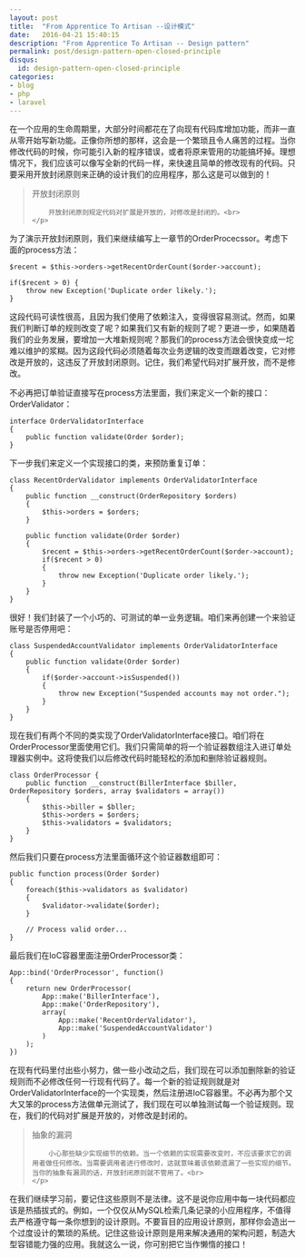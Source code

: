 ```yaml
---
layout: post
title:  "From Apprentice To Artisan --设计模式"
date:   2016-04-21 15:40:15
description: "From Apprentice To Artisan -- Design pattern"
permalink: post/design-pattern-open-closed-principle
disqus:
  id: design-pattern-open-closed-principle
categories:
- blog
- php
- laravel
---
```


在一个应用的生命周期里，大部分时间都花在了向现有代码库增加功能，而非一直从零开始写新功能。正像你所想的那样，这会是一个繁琐且令人痛苦的过程。当你修改代码的时候，你可能引入新的程序错误，或者将原来管用的功能搞坏掉。理想情况下，我们应该可以像写全新的代码一样，来快速且简单的修改现有的代码。只要采用开放封闭原则来正确的设计我们的应用程序，那么这是可以做到的！<br>


<blockquote>
	<p>
		开放封闭原则<br>

		开放封闭原则规定代码对扩展是开放的，对修改是封闭的。<br>
	</p>
</blockquote>

为了演示开放封闭原则，我们来继续编写上一章节的OrderProcecssor。考虑下面的process方法：<br>

```
$recent = $this->orders->getRecentOrderCount($order->account);

if($recent > 0) {
    throw new Exception('Duplicate order likely.');
}
```

这段代码可读性很高，且因为我们使用了依赖注入，变得很容易测试。然而，如果我们判断订单的规则改变了呢？如果我们又有新的规则了呢？更进一步，如果随着我们的业务发展，要增加一大堆新规则呢？那我们的process方法会很快变成一坨难以维护的浆糊。因为这段代码必须随着每次业务逻辑的改变而跟着改变，它对修改是开放的，这违反了开放封闭原则。记住，我们希望代码对扩展开放，而不是修改。<br>

不必再把订单验证直接写在process方法里面，我们来定义一个新的接口：OrderValidator：<br>

```
interface OrderValidatorInterface 
{
    public function validate(Order $order);
}
```

下一步我们来定义一个实现接口的类，来预防重复订单：<br>

```
class RecentOrderValidator implements OrderValidatorInterface 
{
    public function __construct(OrderRepository $orders)
    {
        $this->orders = $orders;
    }
    
    public function validate(Order $order)
    {
        $recent = $this->orders->getRecentOrderCount($order->account);
        if($recent > 0)
        {
            throw new Exception('Duplicate order likely.');
        }
    }
}
```

很好！我们封装了一个小巧的、可测试的单一业务逻辑。咱们来再创建一个来验证账号是否停用吧：<br>

```
class SuspendedAccountValidator implements OrderValidatorInterface 
{
    public function validate(Order $order)
    {
        if($order->account->isSuspended())
        {
            throw new Exception("Suspended accounts may not order.");
        }
    }
}
```

现在我们有两个不同的类实现了OrderValidatorInterface接口。咱们将在OrderProcessor里面使用它们。我们只需简单的将一个验证器数组注入进订单处理器实例中。这将使我们以后修改代码时能轻松的添加和删除验证器规则。<br>

```
class OrderProcessor {
    public function __construct(BillerInterface $biller, OrderRepository $orders, array $validators = array())
    {
        $this->biller = $bller;
        $this->orders = $orders;
        $this->validators = $validators;
    }
}
```

然后我们只要在process方法里面循环这个验证器数组即可：<br>

```
public function process(Order $order)
{
    foreach($this->validators as $validator)
    {
        $validator->validate($order);
    }

    // Process valid order...
}
```

最后我们在IoC容器里面注册OrderProcessor类：<br>

```
App::bind('OrderProcessor', function()
{
    return new OrderProcessor(
        App::make('BillerInterface'),
        App::make('OrderRepository'),
        array(
            App::make('RecentOrderValidator'),
            App::make('SuspendedAccountValidator')
        )
    );
})
```

在现有代码里付出些小努力，做一些小改动之后，我们现在可以添加删除新的验证规则而不必修改任何一行现有代码了。每一个新的验证规则就是对OrderValidatorInterface的一个实现类，然后注册进IoC容器里。不必再为那个又大又笨的process方法做单元测试了，我们现在可以单独测试每一个验证规则。现在，我们的代码对扩展是开放的，对修改是封闭的。<br>

<blockquote>
	<p>
		抽象的漏洞<br>

		小心那些缺少实现细节的依赖。当一个依赖的实现需要改变时，不应该要求它的调用者做任何修改。当需要调用者进行修改时，这就意味着该依赖遗漏了一些实现的细节。当你的抽象有漏洞的话，开放封闭原则就不管用了。<br>
	</p>
</blockquote>

在我们继续学习前，要记住这些原则不是法律。这不是说你应用中每一块代码都应该是热插拔式的。例如，一个仅仅从MySQL检索几条记录的小应用程序，不值得去严格遵守每一条你想到的设计原则。不要盲目的应用设计原则，那样你会造出一个过度设计的繁琐的系统。记住这些设计原则是用来解决通用的架构问题，制造大型容错能力强的应用。我就这么一说，你可别把它当作懒惰的接口！<br>